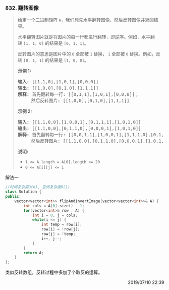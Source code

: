 ### 832. 翻转图像
> <div class="content__2ebE"><p>给定一个二进制矩阵&nbsp;<code>A</code>，我们想先水平翻转图像，然后反转图像并返回结果。</p>
> 
> <p>水平翻转图片就是将图片的每一行都进行翻转，即逆序。例如，水平翻转&nbsp;<code>[1, 1, 0]</code>&nbsp;的结果是&nbsp;<code>[0, 1, 1]</code>。</p>
> 
> <p>反转图片的意思是图片中的&nbsp;<code>0</code>&nbsp;全部被&nbsp;<code>1</code>&nbsp;替换，&nbsp;<code>1</code>&nbsp;全部被&nbsp;<code>0</code>&nbsp;替换。例如，反转&nbsp;<code>[0, 1, 1]</code>&nbsp;的结果是&nbsp;<code>[1, 0, 0]</code>。</p>
> 
> <p><strong>示例 1:</strong></p>
> 
> <pre><strong>输入: </strong>[[1,1,0],[1,0,1],[0,0,0]]
> <strong>输出: </strong>[[1,0,0],[0,1,0],[1,1,1]]
> <strong>解释:</strong> 首先翻转每一行: [[0,1,1],[1,0,1],[0,0,0]]；
>      然后反转图片: [[1,0,0],[0,1,0],[1,1,1]]
> </pre>
> 
> <p><strong>示例 2:</strong></p>
> 
> <pre><strong>输入: </strong>[[1,1,0,0],[1,0,0,1],[0,1,1,1],[1,0,1,0]]
> <strong>输出: </strong>[[1,1,0,0],[0,1,1,0],[0,0,0,1],[1,0,1,0]]
> <strong>解释:</strong> 首先翻转每一行: [[0,0,1,1],[1,0,0,1],[1,1,1,0],[0,1,0,1]]；
>      然后反转图片: [[1,1,0,0],[0,1,1,0],[0,0,0,1],[1,0,1,0]]
> </pre>
> 
> <p><strong>说明:</strong></p>
> 
> <ul>
> 	<li><code>1 &lt;= A.length = A[0].length &lt;= 20</code></li>
> 	<li><code>0 &lt;= A[i][j]&nbsp;&lt;=&nbsp;1</code></li>
> </ul>
> </div>

解法一

```cpp
//时间复杂度O(n), 空间复杂度O(1)
class Solution {
public:
    vector<vector<int>> flipAndInvertImage(vector<vector<int>>& A) {
        int cols = A[0].size() - 1;
        for(vector<int>& row : A) {
            int i = 0, j = cols;
            while(i <= j) {
                int temp = row[i];
                row[i] = !row[j];
                row[j] = !temp;
                i++, j--;
            }
        }
        return A;
    }
};
```

类似反转数组，反转过程中多加了个取反的运算。

<div style="text-align: right"> 2019/07/10 22:39 </div>